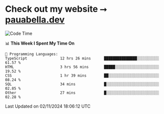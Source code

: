 # Check out my website ⭢ [pauabella.dev](https://pauabella.dev)

<!--START_SECTION:waka-->
![Code Time](http://img.shields.io/badge/Code%20Time-3%2C849%20hrs%207%20mins-blue)

📊 **This Week I Spent My Time On** 

```text
💬 Programming Languages: 
TypeScript               12 hrs 26 mins      ███████████████░░░░░░░░░░   61.57 % 
HTML                     3 hrs 56 mins       █████░░░░░░░░░░░░░░░░░░░░   19.52 % 
CSS                      1 hr 39 mins        ██░░░░░░░░░░░░░░░░░░░░░░░   08.24 % 
SQL                      34 mins             █░░░░░░░░░░░░░░░░░░░░░░░░   02.85 % 
Other                    27 mins             █░░░░░░░░░░░░░░░░░░░░░░░░   02.28 % 
```


 Last Updated on 02/11/2024 18:06:12 UTC
<!--END_SECTION:waka-->
